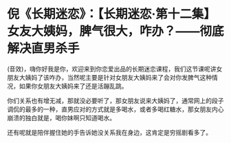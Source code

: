 # 倪《长期迷恋》：【长期迷恋·第十二集】女友大姨妈，脾气很大，咋办？——彻底解决直男杀手

(音效)，嗨你好我是你，欢迎来到你恋爱出品的长期迷恋课程，我们这节课呢讲女朋友大姨妈了该咋办，当然呢主要是针对女朋友大姨妈来了会对你发脾气这种情况，如果你女朋友大姨妈来了还是活蹦乱跳。

你们关系也有增无减，那就没必要听了，那女朋友说来大姨妈了，通常网上的段子调侃的最多的一种，直男应对的方式就是多喝水，或者多喝红糖水，那女朋友内心崩溃的独白就是，喝你妹啊只知道喝水。

还有呢就是陪伴握住她的手告诉她没关系我在身边，这肯定是穷摇剧看多了。